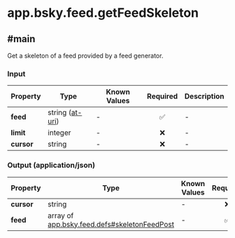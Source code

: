 # app.bsky.feed.getFeedSkeleton

## #main

Get a skeleton of a feed provided by a feed generator.

### Input

| Property | Type | Known Values | Required | Description |
| --- | --- | --- | :---: | --- |
| **feed** | string ([at-uri](https://atproto.com/specs/at-uri-scheme)) | - | ✅ | - |
| **limit** | integer | - | ❌ | - |
| **cursor** | string | - | ❌ | - |

### Output (application/json)

| Property | Type | Known Values | Required | Description |
| --- | --- | --- | :---: | --- |
| **cursor** | string | - | ❌ | - |
| **feed** | array of [app.bsky.feed.defs#skeletonFeedPost](../../../../lexicons/app/bsky/feed/defs.md#skeletonfeedpost) | - | ✅ | - |
